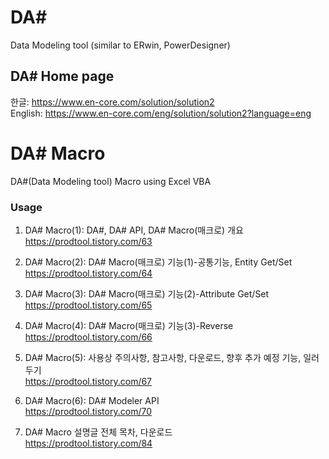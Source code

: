 # DA#
Data Modeling tool (similar to ERwin, PowerDesigner)

## DA# Home page   
한글: https://www.en-core.com/solution/solution2   
English: https://www.en-core.com/eng/solution/solution2?language=eng   

# DA# Macro
DA#(Data Modeling tool) Macro using Excel VBA

### Usage
1. DA# Macro(1): DA#, DA# API, DA# Macro(매크로) 개요   
https://prodtool.tistory.com/63   

2. DA# Macro(2): DA# Macro(매크로) 기능(1)-공통기능, Entity Get/Set   
https://prodtool.tistory.com/64   

3. DA# Macro(3): DA# Macro(매크로) 기능(2)-Attribute Get/Set   
https://prodtool.tistory.com/65   

4. DA# Macro(4): DA# Macro(매크로) 기능(3)-Reverse  
https://prodtool.tistory.com/66   

5. DA# Macro(5): 사용상 주의사항, 참고사항, 다운로드, 향후 추가 예정 기능, 일러두기   
https://prodtool.tistory.com/67   

6. DA# Macro(6): DA# Modeler API   
https://prodtool.tistory.com/70   

7. DA# Macro 설명글 전체 목차, 다운로드   
https://prodtool.tistory.com/84   
